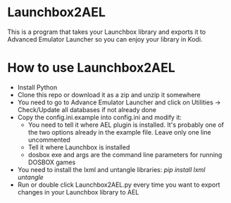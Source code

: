 # Launchbox2AEL

This is a program that takes your Launchbox library and exports it to Advanced Emulator Launcher so you can enjoy your library in Kodi.

# How to use Launchbox2AEL

- Install Python
- Clone this repo or download it as a zip and unzip it somewhere
- You need to go to Advance Emulator Launcher and click on Utilities -> Check/Update all databases if not already done
- Copy the config.ini.example into config.ini and modify it:
  * You need to tell it where AEL plugin is installed. It's probably one of the two options already in the example file. Leave only one line uncommented
  * Tell it where Launchbox is installed
  * dosbox exe and args are the command line parameters for running DOSBOX games
- You need to install the lxml and untangle libraries: *pip install lxml untangle*
- Run or double click Launchbox2AEL.py every time you want to export changes in your Launchbox library to AEL
